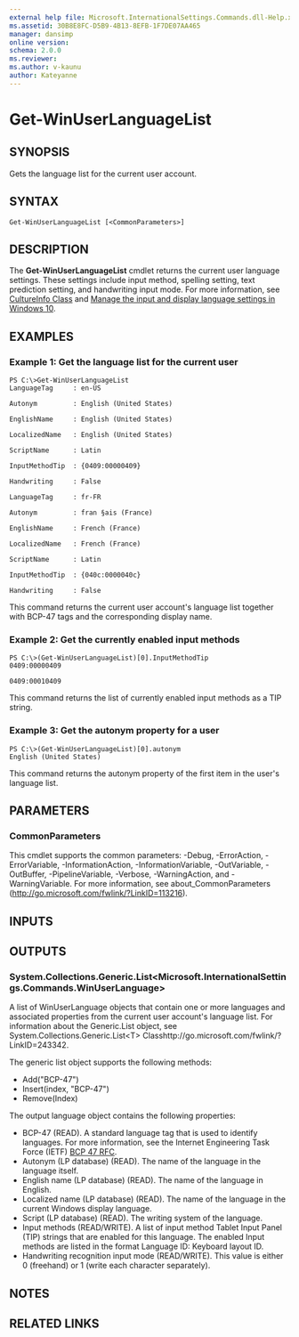 ```yaml
---
external help file: Microsoft.InternationalSettings.Commands.dll-Help.xml
ms.assetid: 30B8E8FC-D5B9-4B13-8EFB-1F7DE07AA465
manager: dansimp
online version: 
schema: 2.0.0
ms.reviewer:
ms.author: v-kaunu
author: Kateyanne
---
```


# Get-WinUserLanguageList

## SYNOPSIS
Gets the language list for the current user account.

## SYNTAX

```
Get-WinUserLanguageList [<CommonParameters>]
```

## DESCRIPTION
The **Get-WinUserLanguageList** cmdlet returns the current user language settings.
These settings include input method, spelling setting, text prediction setting, and handwriting input mode.
For more information, see [CultureInfo Class](https://go.microsoft.com/fwlink/?LinkID=242306) and [Manage the input and display language settings in Windows 10](https://support.microsoft.com/help/4496404/windows-10-manage-the-input-and-display-language#input_language).

## EXAMPLES

### Example 1: Get the language list for the current user
```
PS C:\>Get-WinUserLanguageList
LanguageTag     : en-US

Autonym         : English (United States) 

EnglishName     : English (United States) 

LocalizedName   : English (United States) 

ScriptName      : Latin

InputMethodTip  : {0409:00000409}

Handwriting     : False 

LanguageTag     : fr-FR

Autonym         : fran §ais (France) 

EnglishName     : French (France) 

LocalizedName   : French (France) 

ScriptName      : Latin

InputMethodTip  : {040c:0000040c}

Handwriting     : False
```

This command returns the current user account's language list together with BCP-47 tags and the corresponding display name.

### Example 2: Get the currently enabled input methods
```
PS C:\>(Get-WinUserLanguageList)[0].InputMethodTip
0409:00000409

0409:00010409
```

This command returns the list of currently enabled input methods as a TIP string.

### Example 3: Get the autonym property for a user
```
PS C:\>(Get-WinUserLanguageList)[0].autonym
English (United States)
```

This command returns the autonym property of the first item in the user's language list.

## PARAMETERS

### CommonParameters
This cmdlet supports the common parameters: -Debug, -ErrorAction, -ErrorVariable, -InformationAction, -InformationVariable, -OutVariable, -OutBuffer, -PipelineVariable, -Verbose, -WarningAction, and -WarningVariable. For more information, see about_CommonParameters (http://go.microsoft.com/fwlink/?LinkID=113216).

## INPUTS

## OUTPUTS

### System.Collections.Generic.List<Microsoft.InternationalSettings.Commands.WinUserLanguage>
A list of WinUserLanguage objects that contain one or more languages and associated properties from the current user account's language list.
For information about the Generic.List object, see System.Collections.Generic.List<T\> Classhttp://go.microsoft.com/fwlink/?LinkID=243342.

The generic list object supports the following methods:

- Add("BCP-47")
- Insert(index, "BCP-47")
- Remove(Index)

The output language object contains the following properties:

- BCP-47 (READ). A standard language tag that is used to identify languages. For more information, see the Internet Engineering Task Force (IETF) [BCP 47 RFC](http://go.microsoft.com/fwlink/?LinkID=242207). 
- Autonym (LP database) (READ). The name of the language in the language itself. 
- English name (LP database) (READ). The name of the language in English. 
- Localized name (LP database) (READ). The name of the language in the current Windows display language. 
- Script (LP database) (READ). The writing system of the language. 
- Input methods (READ/WRITE). A list of input method Tablet Input Panel (TIP) strings that are enabled for this language. The enabled Input methods are listed in the format Language ID: Keyboard layout ID. 
- Handwriting recognition input mode (READ/WRITE). This value is either 0 (freehand) or 1 (write each character separately).

## NOTES

## RELATED LINKS
